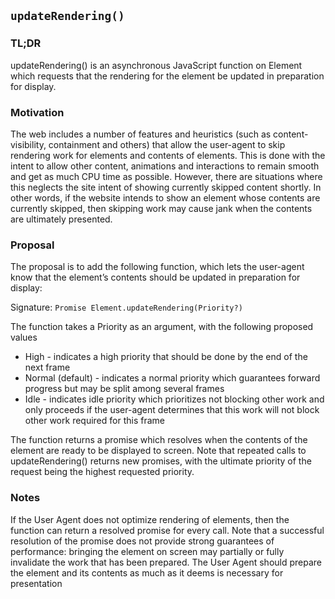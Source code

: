 ## `updateRendering()`

### TL;DR
updateRendering() is an asynchronous JavaScript function on Element which
requests that the rendering for the element be updated in preparation for
display.

### Motivation
The web includes a number of features and heuristics (such as
content-visibility, containment and others) that allow the user-agent to skip
rendering work for elements and contents of elements. This is done with the
intent to allow other content, animations and interactions to remain smooth and
get as much CPU time as possible. However, there are situations where this
neglects the site intent of showing currently skipped content shortly. In other
words, if the website intends to show an element whose contents are currently
skipped, then skipping work may cause jank when the contents are ultimately
presented.

### Proposal
The proposal is to add the following function, which lets the user-agent know
that the element’s contents should be updated in preparation for display:

Signature: `Promise Element.updateRendering(Priority?)`

The function takes a Priority as an argument, with the following proposed values

* High - indicates a high priority that should be done by the end of the next frame
* Normal (default) - indicates a normal priority which guarantees forward progress but may be split among several frames
* Idle - indicates idle priority which prioritizes not blocking other work and only proceeds if the user-agent determines that this work will not block other work required for this frame

The function returns a promise which resolves when the contents of the element
are ready to be displayed to screen.  Note that repeated calls to
updateRendering() returns new promises, with the ultimate priority of the
request being the highest requested priority.

### Notes
If the User Agent does not optimize rendering of elements, then the
function can return a resolved promise for every call. Note that a successful
resolution of the promise does not provide strong guarantees of performance:
bringing the element on screen may partially or fully invalidate the work that
has been prepared.  The User Agent should prepare the element and its contents
as much as it deems is necessary for presentation


